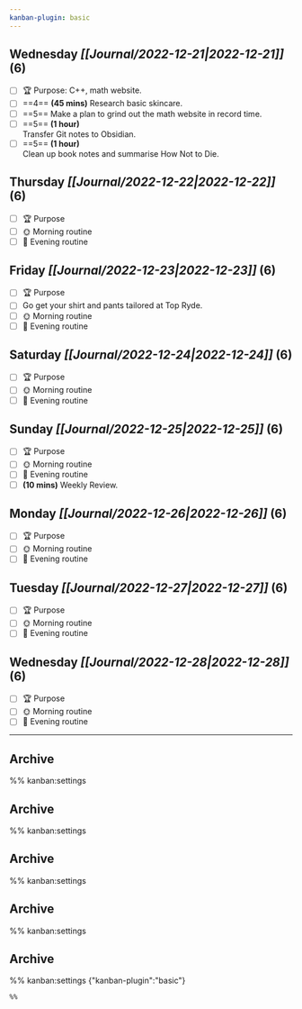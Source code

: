 ```yaml
---
kanban-plugin: basic
---
```


## **Wednesday** *[[Journal/2022-12-21|2022-12-21]]* (6)
- [ ] 🏆 Purpose: C++, math website.
- [ ] ==4== **(45 mins)** Research basic skincare.
- [ ] ==5== Make a plan to grind out the math website in record time.
- [ ] ==5== **(1 hour)**<br>Transfer Git notes to Obsidian.
- [ ] ==5== **(1 hour)**<br>Clean up book notes and summarise How Not to Die.

## **Thursday** *[[Journal/2022-12-22|2022-12-22]]* (6)

- [ ] 🏆 Purpose
- [ ] 🌞 Morning routine
- [ ] 🌙 Evening routine

## **Friday** *[[Journal/2022-12-23|2022-12-23]]* (6)

- [ ] 🏆 Purpose
- [ ] Go get your shirt and pants tailored at Top Ryde.
- [ ] 🌞 Morning routine
- [ ] 🌙 Evening routine

## **Saturday** *[[Journal/2022-12-24|2022-12-24]]* (6)

- [ ] 🏆 Purpose
- [ ] 🌞 Morning routine
- [ ] 🌙 Evening routine

## **Sunday** *[[Journal/2022-12-25|2022-12-25]]* (6)

- [ ] 🏆 Purpose
- [ ] 🌞 Morning routine
- [ ] 🌙 Evening routine
- [ ] **(10 mins)** Weekly Review.

## **Monday** *[[Journal/2022-12-26|2022-12-26]]* (6)

- [ ] 🏆 Purpose
- [ ] 🌞 Morning routine
- [ ] 🌙 Evening routine

## **Tuesday** *[[Journal/2022-12-27|2022-12-27]]* (6)

- [ ] 🏆 Purpose
- [ ] 🌞 Morning routine
- [ ] 🌙 Evening routine

## **Wednesday** *[[Journal/2022-12-28|2022-12-28]]* (6)

- [ ] 🏆 Purpose
- [ ] 🌞 Morning routine
- [ ] 🌙 Evening routine

***

## Archive



%% kanban:settings
## Archive
%% kanban:settings
## Archive
%% kanban:settings
## Archive
%% kanban:settings
## Archive
%% kanban:settings
{"kanban-plugin":"basic"}
```
%%
